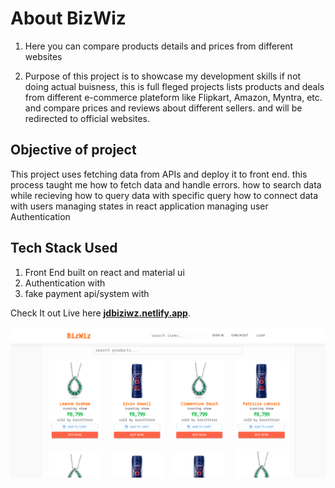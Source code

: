 # About BizWiz


1. Here you can compare products details and prices from different websites

2. Purpose of this project is to showcase my development skills if not doing actual buisness,
this is full fleged projects lists products and deals from different e-commerce plateform like Flipkart, Amazon, Myntra, etc. and compare prices and reviews about different sellers.
and will be redirected to official websites.

## Objective of project

This project uses fetching data from APIs and deploy it to front end. this process taught me how to fetch data and handle errors.
how to search data while recieving
how to query data with specific query 
how to connect data with users 
managing states in react application 
managing user Authentication

## Tech Stack Used
1. Front End built on react and material ui 
2. Authentication with
3. fake payment api/system with 

Check It out Live here **[jdbiziwz.netlify.app](https://jdbiz.netlify.app/)**.

![The beautiful Homepage!](./src/images/homepage.png "HomePage")
